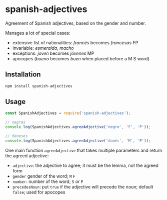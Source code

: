 <!--
Copyright 2019 Ludan Stoecklé
SPDX-License-Identifier: Apache-2.0
-->
# spanish-adjectives

Agreement of Spanish adjectives, based on the gender and number.

Manages a lot of special cases:
* extensive list of nationalities: _francés_ becomes _francesas_ FP
* invariable: _esmeralda_, _macho_
* exceptions: _joven_ becomes _jóvenes_ MP
* apocopes (_bueno_ becomes _buen_ when placed before a M S word)

## Installation 
```sh
npm install spanish-adjectives
```

## Usage

```javascript
const SpanishAdjectives = require('spanish-adjectives');

// negras
console.log(SpanishAdjectives.agreeAdjective('negro', 'F', 'P'));

// daneses
console.log(SpanishAdjectives.agreeAdjective('danés', 'M', 'P'));
```

One main function `agreeAdjective` that takes multiple parameters and return the agreed adjective:

* `adjective`: the adjective to agree; it must be the lemma, not the agreed form
* `gender` gender of the word; `M` `F`
* `number`: number of the word; `S` or `P`
* `precedesNoun`: put `true` if the adjective will precede the noun; default `false`; used for apocopes
